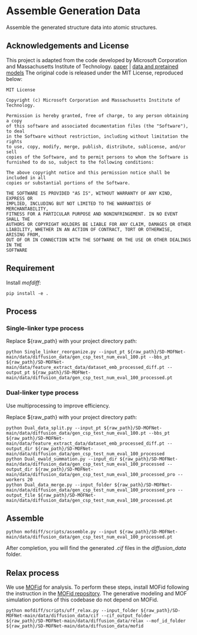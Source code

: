 # Assemble Generation Data

Assemble the generated structure data into atomic structures.

## Acknowledgements and License

This project is adapted from the code developed by Microsoft Corporation and Massachusetts Institute of Technology.
[paper]() | [data and pretained models](https://zenodo.org/records/15745443)
The original code is released under the MIT License, reproduced below:

    MIT License

    Copyright (c) Microsoft Corporation and Massachusetts Institute of Technology.

    Permission is hereby granted, free of charge, to any person obtaining a copy
    of this software and associated documentation files (the "Software"), to deal
    in the Software without restriction, including without limitation the rights
    to use, copy, modify, merge, publish, distribute, sublicense, and/or sell
    copies of the Software, and to permit persons to whom the Software is
    furnished to do so, subject to the following conditions:

    The above copyright notice and this permission notice shall be included in all
    copies or substantial portions of the Software.

    THE SOFTWARE IS PROVIDED "AS IS", WITHOUT WARRANTY OF ANY KIND, EXPRESS OR
    IMPLIED, INCLUDING BUT NOT LIMITED TO THE WARRANTIES OF MERCHANTABILITY,
    FITNESS FOR A PARTICULAR PURPOSE AND NONINFRINGEMENT. IN NO EVENT SHALL THE
    AUTHORS OR COPYRIGHT HOLDERS BE LIABLE FOR ANY CLAIM, DAMAGES OR OTHER
    LIABILITY, WHETHER IN AN ACTION OF CONTRACT, TORT OR OTHERWISE, ARISING FROM,
    OUT OF OR IN CONNECTION WITH THE SOFTWARE OR THE USE OR OTHER DEALINGS IN THE
    SOFTWARE

## Requirement

Install _mofdiff_:
```
pip install -e .
```

## Process

### Single-linker type process

Replace ${raw_path} with your project directory path:
```
python Single_linker_reorganize.py --input_pt ${raw_path}/SD-MOFNet-main/data/diffusion_data/gen_csp_test_num_eval_100.pt --bbs_pt ${raw_path}/SD-MOFNet-main/data/feature_extract_data/dataset_emb_processed_diff.pt --output_pt ${raw_path}/SD-MOFNet-main/data/diffusion_data/gen_csp_test_num_eval_100_processed.pt
```

### Dual-linker type process

Use multiprocessing to improve efficiency.

Replace ${raw_path} with your project directory path:
```
python Dual_data_split.py --input_pt ${raw_path}/SD-MOFNet-main/data/diffusion_data/gen_csp_test_num_eval_100.pt --bbs_pt ${raw_path}/SD-MOFNet-main/data/feature_extract_data/dataset_emb_processed_diff.pt --output_dir ${raw_path}/SD-MOFNet-main/data/diffusion_data/gen_csp_test_num_eval_100_processed
python Dual_ewald_summation.py --input_dir ${raw_path}/SD-MOFNet-main/data/diffusion_data/gen_csp_test_num_eval_100_processed --output_dir ${raw_path}/SD-MOFNet-main/data/diffusion_data/gen_csp_test_num_eval_100_processed_pro --workers 20
python Dual_data_merge.py --input_folder ${raw_path}/SD-MOFNet-main/data/diffusion_data/gen_csp_test_num_eval_100_processed_pro --output_file ${raw_path}/SD-MOFNet-main/data/diffusion_data/gen_csp_test_num_eval_100_processed.pt
```


## Assemble

```
python mofdiff/scripts/assemble.py --input ${raw_path}/SD-MOFNet-main/data/diffusion_data/gen_csp_test_num_eval_100_processed.pt
```

After completion, you will find the generated _.cif_ files in the _diffusion_data_ folder.

## Relax process

We use [MOFid](https://github.com/snurr-group/mofid) for analysis. To perform these steps, install MOFid following the instruction in the [MOFid repository](https://github.com/snurr-group/mofid/blob/master/compiling.md). The generative modeling and MOF simulation portions of this codebase do not depend on MOFid.

```
python mofdiff/scripts/uff_relax.py --input_folder ${raw_path}/SD-MOFNet-main/data/diffusion_data/cif --cif_output_folder ${raw_path}/SD-MOFNet-main/data/diffusion_data/relax --mof_id_folder ${raw_path}/SD-MOFNet-main/data/diffusion_data/mofid
```